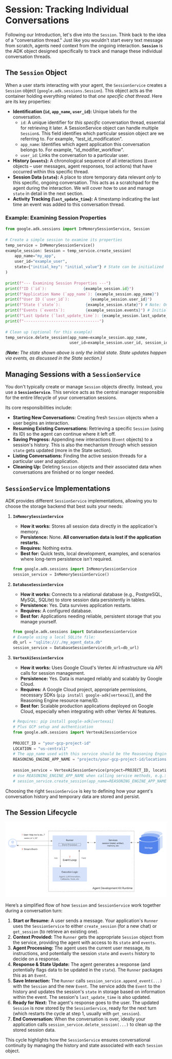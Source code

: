 # Session: Tracking Individual Conversations

Following our Introduction, let's dive into the `Session`. Think back to the idea of a "conversation thread." Just like you wouldn't start every text message from scratch, agents need context from the ongoing interaction. **`Session`** is the ADK object designed specifically to track and manage these individual conversation threads.

## The `Session` Object

When a user starts interacting with your agent, the `SessionService` creates a `Session` object (`google.adk.sessions.Session`). This object acts as the container holding everything related to that *one specific chat thread*. Here are its key properties:

* **Identification (`id`, `app_name`, `user_id`):** Unique labels for the conversation.  
    * `id`: A unique identifier for *this specific* conversation thread, essential for retrieving it later. A SessionService object can handle multiple `Session`s. This field identifies which particular session object are we referring to. For example, "test_id_modification".
    * `app_name`: Identifies which agent application this conversation belongs to. For example, "id_modifier_workflow". 
    * `user_id`: Links the conversation to a particular user.  
* **History (`events`):** A chronological sequence of all interactions (`Event` objects – user messages, agent responses, tool actions) that have occurred within this specific thread.  
* **Session Data (`state`):** A place to store temporary data relevant *only* to this specific, ongoing conversation. This acts as a scratchpad for the agent during the interaction. We will cover how to use and manage `state` in detail in the next section.  
* **Activity Tracking (`last_update_time`):** A timestamp indicating the last time an event was added to this conversation thread.

### Example: Examining Session Properties

```py
from google.adk.sessions import InMemorySessionService, Session

# Create a simple session to examine its properties
temp_service = InMemorySessionService()
example_session: Session = temp_service.create_session(
    app_name="my_app",
    user_id="example_user",
    state={"initial_key": "initial_value"} # State can be initialized
)

print(f"--- Examining Session Properties ---")
print(f"ID (`id`):                {example_session.id}")
print(f"Application Name (`app_name`): {example_session.app_name}")
print(f"User ID (`user_id`):         {example_session.user_id}")
print(f"State (`state`):           {example_session.state}") # Note: Only shows initial state here
print(f"Events (`events`):         {example_session.events}") # Initially empty
print(f"Last Update (`last_update_time`): {example_session.last_update_time:.2f}")
print(f"---------------------------------")

# Clean up (optional for this example)
temp_service.delete_session(app_name=example_session.app_name,
                            user_id=example_session.user_id, session_id=example_session.id)
```

*(**Note:** The state shown above is only the initial state. State updates happen via events, as discussed in the State section.)*

## Managing Sessions with a `SessionService`

You don't typically create or manage `Session` objects directly. Instead, you use a **`SessionService`**. This service acts as the central manager responsible for the entire lifecycle of your conversation sessions.

Its core responsibilities include:

* **Starting New Conversations:** Creating fresh `Session` objects when a user begins an interaction.  
* **Resuming Existing Conversations:** Retrieving a specific `Session` (using its ID) so the agent can continue where it left off.  
* **Saving Progress:** Appending new interactions (`Event` objects) to a session's history. This is also the mechanism through which session `state` gets updated (more in the State section).  
* **Listing Conversations:** Finding the active session threads for a particular user and application.  
* **Cleaning Up:** Deleting `Session` objects and their associated data when conversations are finished or no longer needed.

## `SessionService` Implementations

ADK provides different `SessionService` implementations, allowing you to choose the storage backend that best suits your needs:

1. **`InMemorySessionService`**  

    * **How it works:** Stores all session data directly in the application's memory.  
    * **Persistence:** None. **All conversation data is lost if the application restarts.**  
    * **Requires:** Nothing extra.  
    * **Best for:** Quick tests, local development, examples, and scenarios where long-term persistence isn't required.

    ```py
    from google.adk.sessions import InMemorySessionService
    session_service = InMemorySessionService()
    ```

2. **`DatabaseSessionService`**  

    * **How it works:** Connects to a relational database (e.g., PostgreSQL, MySQL, SQLite) to store session data persistently in tables.  
    * **Persistence:** Yes. Data survives application restarts.  
    * **Requires:** A configured database.  
    * **Best for:** Applications needing reliable, persistent storage that you manage yourself.

    ```py    
    from google.adk.sessions import DatabaseSessionService
    # Example using a local SQLite file:
    db_url = "sqlite:///./my_agent_data.db"
    session_service = DatabaseSessionService(db_url=db_url)
    ```

3. **`VertexAiSessionService`**  

    * **How it works:** Uses Google Cloud's Vertex AI infrastructure via API calls for session management.  
    * **Persistence:** Yes. Data is managed reliably and scalably by Google Cloud.  
    * **Requires:** A Google Cloud project, appropriate permissions, necessary SDKs (`pip install google-adk[vertexai]`), and the Reasoning Engine resource name/ID.  
    * **Best for:** Scalable production applications deployed on Google Cloud, especially when integrating with other Vertex AI features.

    ```py
    # Requires: pip install google-adk[vertexai]
    # Plus GCP setup and authentication
    from google.adk.sessions import VertexAiSessionService

    PROJECT_ID = "your-gcp-project-id"
    LOCATION = "us-central1"
    # The app_name used with this service should be the Reasoning Engine ID or name
    REASONING_ENGINE_APP_NAME = "projects/your-gcp-project-id/locations/us-central1/reasoningEngines/your-engine-id"

    session_service = VertexAiSessionService(project=PROJECT_ID, location=LOCATION)
    # Use REASONING_ENGINE_APP_NAME when calling service methods, e.g.:
    # session_service.create_session(app_name=REASONING_ENGINE_APP_NAME, ...)
    ```

Choosing the right `SessionService` is key to defining how your agent's conversation history and temporary data are stored and persist.

## The Session Lifecycle

<img src="../../assets/session_lifecycle.png" alt="Session lifecycle">

Here’s a simplified flow of how `Session` and `SessionService` work together during a conversation turn:

1. **Start or Resume:** A user sends a message. Your application's `Runner` uses the `SessionService` to either `create_session` (for a new chat) or `get_session` (to retrieve an existing one).  
2. **Context Provided:** The `Runner` gets the appropriate `Session` object from the service, providing the agent with access to its `state` and `events`.  
3. **Agent Processing:** The agent uses the current user message, its instructions, and potentially the session `state` and `events` history to decide on a response.  
4. **Response & State Update:** The agent generates a response (and potentially flags data to be updated in the `state`). The `Runner` packages this as an `Event`.  
5. **Save Interaction:** The `Runner` calls `session_service.append_event(...)` with the `Session` and the new `Event`. The service adds the `Event` to the history and updates the session's `state` in storage based on information within the event. The session's `last_update_time` is also updated.  
6. **Ready for Next:** The agent's response goes to the user. The updated `Session` is now stored by the `SessionService`, ready for the next turn (which restarts the cycle at step 1, usually with `get_session`).  
7. **End Conversation:** When the conversation is over, ideally your application calls `session_service.delete_session(...)` to clean up the stored session data.

This cycle highlights how the `SessionService` ensures conversational continuity by managing the history and state associated with each `Session` object.
